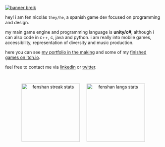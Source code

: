 <a href="https://github.com/fenshan"> <img src="banner_breik2.gif" alt="banner breik"> </a>

hey! i am fen nicolás `they/he`, a spanish game dev focused on programming and design. 

my main game engine and programming language is **unity/c#**, although i can also code in c++, c, java and python. i am really into mobile games, accessibility, representation of diversity and music production.

here you can see [my portfolio in the making](https://fenshan.github.io/) and some of my [finished games on itch.io](https://fenshan.itch.io).

feel free to contact me via [linkedin](https://www.linkedin.com/in/fenshan/) or [twitter](https://twitter.com/fenshan_).

</br>

<!--
![fenshan's github stats](https://github-readme-stats.vercel.app/api?username=fenshan&count_private=true&theme=radical&show_icons=true&include_all_commits=true&hide=prs)
![fenshan's top languages](https://github-readme-stats.vercel.app/api/top-langs/?username=fenshan&layout=compact&theme=radical&hide=asp.net&langs_count=10)
 -->

<p align="center"><span>
 <a href="#"><img height="188em" src="https://github-readme-streak-stats.herokuapp.com/?user=fenshan&theme=radical" alt="fenshan streak stats"/></a>
 &emsp;
 <a href="#"><img height="188em" src="https://github-readme-stats.vercel.app/api/top-langs/?username=fenshan&layout=compact&theme=radical&langs_count=10&hide=asp.net" alt="fenshan langs stats"/></a>
</span></p>

<!-- 
void link a href https://stackoverflow.com/questions/11144653/a-script-links-without-href
-->

<!-- 
top languages: 
 &hide=asp.net
 &exclude_repo=dueto-de-la-konstelacioj
-->

<!--
![GitHub Logo](/images/logo.png)
snail logo?
-->
